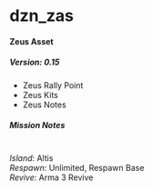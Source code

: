 # dzn_zas
#### Zeus Asset
##### Version: 0.15

- Zeus Rally Point 
- Zeus Kits
- Zeus Notes

##### Mission Notes

<br />_Island_: Altis
<br />_Respawn_: Unlimited, Respawn Base
<br />_Revive_: Arma 3 Revive
